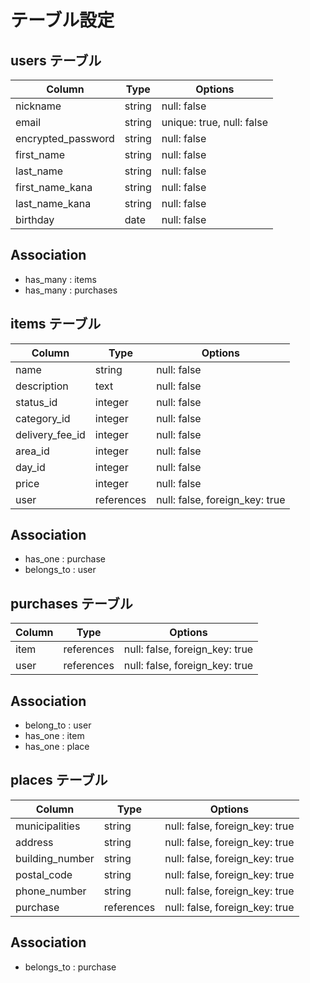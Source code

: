 # テーブル設定 

## users テーブル 
| Column     | Type   | Options                   |
| --------   | ------ | ------------------------- |
| nickname   | string | null: false               | 
| email      | string | unique: true, null: false |
| encrypted_password  | string | null: false      |
| first_name | string | null: false               |
| last_name  | string | null: false               |
| first_name_kana | string | null: false          |
| last_name_kana | string | null: false           |
| birthday     | date | null: false               |           


## Association
- has_many : items 
- has_many : purchases

## items テーブル
| Column          | Type    | Options     |
| --------        | ------  | ----------- |
| name            | string  | null: false |
| description     | text    | null: false |
| status_id       | integer | null: false |
| category_id     | integer | null: false |
| delivery_fee_id | integer | null: false |
| area_id         | integer | null: false |
| day_id          | integer | null: false |
| price           | integer | null: false |
| user            | references | null: false, foreign_key: true  |

## Association
- has_one : purchase
- belongs_to : user

## purchases テーブル
| Column     | Type   | Options                             |
| --------   | ------ | ----------------------------------  |
| item       | references | null: false, foreign_key: true  |
| user       | references | null: false, foreign_key: true  |

## Association
- belong_to : user
- has_one : item
- has_one : place

## places テーブル
| Column          | Type    | Options                           |
| -------------   | ------  | --------------------------------- |
| municipalities  | string  | null: false, foreign_key: true    |
| address         | string  | null: false, foreign_key: true    |
| building_number | string  | null: false, foreign_key: true    |
| postal_code     | string  | null: false, foreign_key: true    |
| phone_number    | string  | null: false, foreign_key: true    |
| purchase        | references | null: false, foreign_key: true |

## Association
- belongs_to : purchase